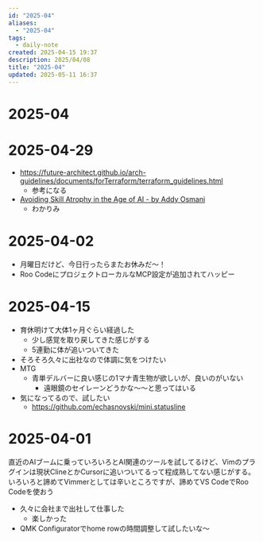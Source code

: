 ```yaml
---
id: "2025-04"
aliases:
  - "2025-04"
tags:
  - daily-note
created: 2025-04-15 19:37
description: 2025/04/08
title: "2025-04"
updated: 2025-05-11 16:37
---
```


# 2025-04
# 2025-04-29

- https://future-architect.github.io/arch-guidelines/documents/forTerraform/terraform_guidelines.html
    - 参考になる
- [Avoiding Skill Atrophy in the Age of AI - by Addy Osmani](https://open.substack.com/pub/addyo/p/avoiding-skill-atrophy-in-the-age?utm_campaign=post&utm_medium=web)
    - わかりみ

# 2025-04-02

- 月曜日だけど、今日行ったらまたお休みだ〜！
- Roo CodeにプロジェクトローカルなMCP設定が追加されてハッピー

# 2025-04-15

- 育休明けて大体1ヶ月ぐらい経過した
    - 少し感覚を取り戻してきた感じがする
    - 5連勤に体が追いついてきた
- そろそろ久々に出社なので体調に気をつけたい
- MTG
    - 青単デルバーに良い感じの1マナ青生物が欲しいが、良いのがいない
        - 遠眼鏡のセイレーンどうかな〜〜と思ってはいる
- 気になってるので、試したい
    - https://github.com/echasnovski/mini.statusline

# 2025-04-01

直近のAIブームに乗っていろいろとAI関連のツールを試してるけど、Vimのプラグインは現状ClineとかCursorに追いついてるって程成熟してない感じがする。
いろいろと諦めてVimmerとしては辛いところですが、諦めてVS CodeでRoo Codeを使おう
- 久々に会社まで出社して仕事した
    - 楽しかった
- QMK Configuratorでhome rowの時間調整して試したいな〜

